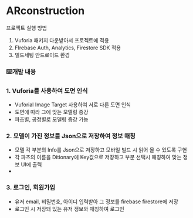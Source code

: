 # ARconstruction
프로젝트 실행 방법
1. Vuforia 패키지 다운받아서 프로젝트에 적용
2. FIrebase Auth, Analytics, Firestore SDK 적용
3. 빌드세팅 안드로이드 환경

### ⌨️개발 내용

### 1. Vuforia를 사용하여 도면 인식

- Vuforial Image Target 사용하여 서로 다른 도면 인식
- 도면에 따라 그에 맞는 모델링 증강
- 파츠별, 공정별로 모델링 증강 가능

### 2. 모델이 가진 정보를 Json으로 저장하여 정보 매칭

- 모델 각 부분의 Info를 Json으로 저장하고 모바일 빌드 시 읽어 올 수 있도록 구현
- 각 파츠의 이름을 Ditionary에 Key값으로 저장하고 부분 선택시 매칭하여 맞는 정보 UI에 출력
- 
### 3. 로그인, 회원가입

- 유저 email, 비밀번호, 아이디 입력받아 그 정보를 firebase firestore에 저장
- 로그인 시 저장돼 있는 유저 정보와 매칭하여 로그인
